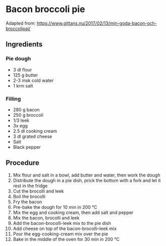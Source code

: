 # Bacon broccoli pie
Adapted from: https://www.gittans.nu/2017/02/13/min-goda-bacon-och-broccolipaj/
## Ingredients
### Pie dough
- 3 dl flour
- 125 g butter
- 2-3 msk cold water
- 1 krm salt
### Filling
- 280 g bacon
- 250 g broccoli
- 1/3 leek
- 3x egg
- 2.5 dl cooking cream
- 3 dl grated cheese
- Salt
- Black pepper
## Procedure
1. Mix flour and salt in a bowl, add butter and water, then work the dough
2. Distribute the dough in a pie dish, prick the bottom with a fork and let it rest in the fridge
3. Cut the brocolli and leek
4. Boil the brocolli
5. Fry the bacon
6. Pre-bake the dough for 10 min in 200 °C
7. Mix the egg and cooking cream, then add salt and pepper
8. Mix the bacon, brocolli and leek
11. Add the bacon-brocolli-leek mix to the pie dish
12. Add cheese on top of the bacon-brocolli-leek mix
13. Pour the egg-cooking-cream mix over the pie
14. Bake in the middle of the oven for 30 min in 200 °C

